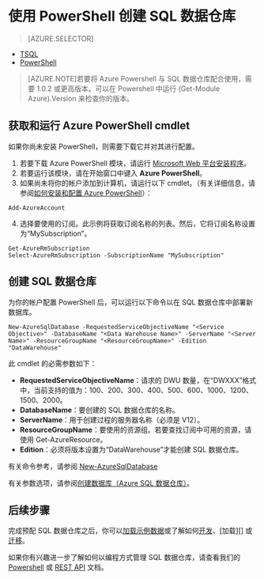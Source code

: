 <properties
   pageTitle="使用 Powershell 创建 SQL 数据仓库 | Azure"
   description="使用 PowerShell 创建 SQL 数据仓库"
   services="sql-data-warehouse"
   documentationCenter="NA"
   authors="lodipalm"
   manager="barbkess"
   editor=""/>

<tags
   ms.service="sql-data-warehouse"
   ms.date="01/11/2016"
   wacn.date="02/26/2016"/>

# 使用 PowerShell 创建 SQL 数据仓库

> [AZURE.SELECTOR]
- [TSQL](/documentation/articles/sql-data-warehouse-get-started-create-database-tsql)
- [PowerShell](/documentation/articles/sql-data-warehouse-get-started-provision-powershell)

> [AZURE.NOTE]若要将 Azure Powershell 与 SQL 数据仓库配合使用，需要 1.0.2 或更高版本。可以在 Powershell 中运行 (Get-Module Azure).Version 来检查你的版本。

## 获取和运行 Azure PowerShell cmdlet
如果你尚未安装 PowerShell，则需要下载它并对其进行配置。

1. 若要下载 Azure PowerShell 模块，请运行 [Microsoft Web 平台安装程序](http://go.microsoft.com/fwlink/p/?linkid=320376&clcid=0x409)。
2. 若要运行该模块，请在开始窗口中键入 **Azure PowerShell**。
3. 如果尚未将你的帐户添加到计算机，请运行以下 cmdlet。（有关详细信息，请参阅[如何安装和配置 Azure PowerShell][]）：

```
Add-AzureAccount
```

4. 选择要使用的订阅。此示例将获取订阅名称的列表。然后，它将订阅名称设置为“MySubscription”。 

```
Get-AzureRmSubscription
Select-AzureRmSubscription -SubscriptionName "MySubscription"
```
   
## 创建 SQL 数据仓库
为你的帐户配置 PowerShell 后，可以运行以下命令以在 SQL 数据仓库中部署新数据库。

```
New-AzureSqlDatabase -RequestedServiceObjectiveName "<Service Objective>" -DatabaseName "<Data Warehouse Name>" -ServerName "<Server Name>" -ResourceGroupName "<ResourceGroupName>" -Edition "DataWarehouse"
```

此 cmdlet 的必需参数如下：

 + **RequestedServiceObjectiveName**：请求的 DWU 数量，在“DWXXX”格式中，当前支持的值为：100、200、300、400、500、600、1000、1200、1500、2000。
 + **DatabaseName**：要创建的 SQL 数据仓库的名称。
 + **ServerName**：用于创建过程的服务器名称（必须是 V12）。
 + **ResourceGroupName**：要使用的资源组。若要查找订阅中可用的资源，请使用 Get-AzureResource。
 + **Edition**：必须将版本设置为“DataWarehouse”才能创建 SQL 数据仓库。 

有关命令参考，请参阅 [New-AzureSqlDatabase](https://msdn.microsoft.com/zh-cn/library/mt619339.aspx)

有关参数选项，请参阅[创建数据库（Azure SQL 数据仓库）](https://msdn.microsoft.com/zh-cn/library/mt204021.aspx)。

## 后续步骤
完成预配 SQL 数据仓库之后，你可以[加载示例数据][]或了解如何[开发][]、[加载][] 或[迁移][]。

如果你有兴趣进一步了解如何以编程方式管理 SQL 数据仓库，请查看我们的 [Powershell][] 或 [REST API][] 文档。



<!--Image references-->

<!--Article references-->
[迁移]: /documentation/articles/sql-data-warehouse-overview-migrate/
[开发]: /documentation/articles/sql-data-warehouse-overview-develop/
[加载示例数据]: /documentation/articles/sql-data-warehouse-get-started-manually-load-samples/
[Powershell]: /documentation/articles/sql-data-warehouse-reference-powershell-cmdlets/
[REST API]: https://msdn.microsoft.com/zh-cn/library/azure/dn505719.aspx
[MSDN]: https://msdn.microsoft.com/zh-cn/library/azure/dn546722.aspx
[firewall rules]: /documentation/articles/sql-database-configure-firewall-settings/
[如何安装和配置 Azure PowerShell]: /documentation/articles/powershell-install-configure

<!---HONumber=Mooncake_0215_2016-->